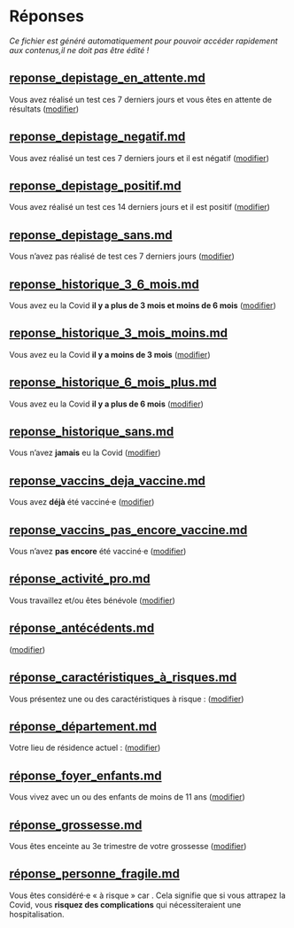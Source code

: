 
# Réponses

*Ce fichier est généré automatiquement pour pouvoir accéder rapidement aux contenus,il ne doit pas être édité !*


## [reponse_depistage_en_attente.md](reponse_depistage_en_attente.md)

Vous avez réalisé un test ces 7 derniers jours et vous êtes en attente de résultats (<a href="#depistage">modifier</a>)



## [reponse_depistage_negatif.md](reponse_depistage_negatif.md)

Vous avez réalisé un test ces 7 derniers jours et il est négatif (<a href="#depistage">modifier</a>)



## [reponse_depistage_positif.md](reponse_depistage_positif.md)

Vous avez réalisé un test ces 14 derniers jours et il est positif (<a href="#depistage">modifier</a>)



## [reponse_depistage_sans.md](reponse_depistage_sans.md)

Vous n’avez pas réalisé de test ces 7 derniers jours (<a href="#depistage">modifier</a>)



## [reponse_historique_3_6_mois.md](reponse_historique_3_6_mois.md)

Vous avez eu la Covid <b>il y a plus de 3 mois et moins de 6 mois</b> (<a href="#historique">modifier</a>)



## [reponse_historique_3_mois_moins.md](reponse_historique_3_mois_moins.md)

Vous avez eu la Covid <b>il y a moins de 3 mois</b> (<a href="#historique">modifier</a>)



## [reponse_historique_6_mois_plus.md](reponse_historique_6_mois_plus.md)

Vous avez eu la Covid <b>il y a plus de 6 mois</b> (<a href="#historique">modifier</a>)



## [reponse_historique_sans.md](reponse_historique_sans.md)

Vous n’avez <b>jamais</b> eu la Covid (<a href="#historique">modifier</a>)



## [reponse_vaccins_deja_vaccine.md](reponse_vaccins_deja_vaccine.md)

Vous avez <b>déjà</b> été vacciné·e (<a href="#vaccins">modifier</a>)



## [reponse_vaccins_pas_encore_vaccine.md](reponse_vaccins_pas_encore_vaccine.md)

Vous n’avez <b>pas encore</b> été vacciné·e (<a href="#vaccins">modifier</a>)



## [réponse_activité_pro.md](réponse_activité_pro.md)

Vous travaillez et/ou êtes bénévole (<a href="#situation">modifier</a>)



## [réponse_antécédents.md](réponse_antécédents.md)

<b class="nom-antecedents"></b> (<a href="#sante">modifier</a>)



## [réponse_caractéristiques_à_risques.md](réponse_caractéristiques_à_risques.md)

Vous présentez une ou des caractéristiques à risque : <b class="nom-caracteristiques-a-risques"></b> (<a href="#sante">modifier</a>)



## [réponse_département.md](réponse_département.md)

Votre lieu de résidence actuel : <b id="nom-departement"></b> (<a href="#situation">modifier</a>)



## [réponse_foyer_enfants.md](réponse_foyer_enfants.md)

Vous vivez avec un ou des enfants de moins de 11 ans (<a href="#situation">modifier</a>)



## [réponse_grossesse.md](réponse_grossesse.md)

Vous êtes enceinte au 3e trimestre de votre grossesse (<a href="#sante">modifier</a>)


## [réponse_personne_fragile.md](réponse_personne_fragile.md)

Vous êtes considéré·e « à risque » car <span class="reponse-personne-fragile"></span>. Cela signifie que si vous attrapez la Covid, vous <b>risquez des complications</b> qui nécessiteraient une hospitalisation.

